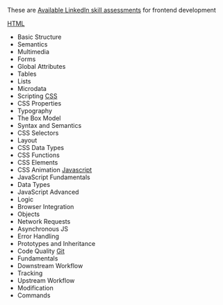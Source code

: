 These are [Available LinkedIn skill assessments](https://www.linkedin.com/help/linkedin/answer/a507734?trk=hc-articlePage-sidebar) for frontend development

[HTML](https://www.linkedin.com/help/linkedin/answer/a512567)
- Basic Structure
- Semantics
- Multimedia
- Forms
- Global Attributes
- Tables
- Lists
- Microdata
- Scripting
[CSS](https://www.linkedin.com/help/linkedin/answer/a507813)
- CSS Properties
- Typography
- The Box Model
- Syntax and Semantics
- CSS Selectors
- Layout
- CSS Data Types
- CSS Functions
- CSS Elements
- CSS Animation
[Javascript](https://www.linkedin.com/help/linkedin/answer/a512575)
- JavaScript Fundamentals
- Data Types
- JavaScript Advanced
- Logic
- Browser Integration
- Objects
- Network Requests
- Asynchronous JS
- Error Handling
- Prototypes and Inheritance
- Code Quality
[Git](https://www.linkedin.com/help/linkedin/answer/a507822)
- Fundamentals
- Downstream Workflow
- Tracking
- Upstream Workflow
- Modification
- Commands
